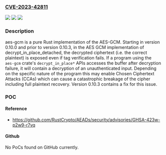 ### [CVE-2023-42811](https://cve.mitre.org/cgi-bin/cvename.cgi?name=CVE-2023-42811)
![](https://img.shields.io/static/v1?label=Product&message=AEADs&color=blue)
![](https://img.shields.io/static/v1?label=Version&message=%3E%3D%200.10.0%2C%20%3C%200.10.3%20&color=brightgreen)
![](https://img.shields.io/static/v1?label=Vulnerability&message=CWE-347%3A%20Improper%20Verification%20of%20Cryptographic%20Signature&color=brightgreen)

### Description

aes-gcm is a pure Rust implementation of the AES-GCM. Starting in version 0.10.0 and prior to version 0.10.3, in the AES GCM implementation of decrypt_in_place_detached, the decrypted ciphertext (i.e. the correct plaintext) is exposed even if tag verification fails. If a program using the `aes-gcm` crate's `decrypt_in_place*` APIs accesses the buffer after decryption failure, it will contain a decryption of an unauthenticated input. Depending on the specific nature of the program this may enable Chosen Ciphertext Attacks (CCAs) which can cause a catastrophic breakage of the cipher including full plaintext recovery. Version 0.10.3 contains a fix for this issue.

### POC

#### Reference
- https://github.com/RustCrypto/AEADs/security/advisories/GHSA-423w-p2w9-r7vq

#### Github
No PoCs found on GitHub currently.

